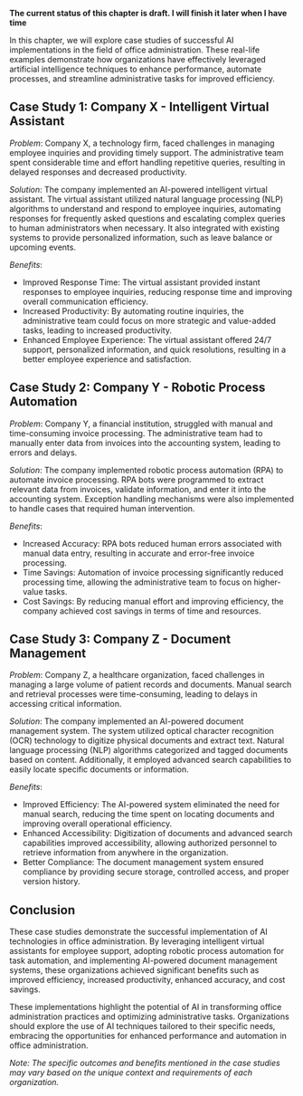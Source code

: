 **The current status of this chapter is draft. I will finish it later when I have time**

In this chapter, we will explore case studies of successful AI implementations in the field of office administration. These real-life examples demonstrate how organizations have effectively leveraged artificial intelligence techniques to enhance performance, automate processes, and streamline administrative tasks for improved efficiency.

**Case Study 1: Company X - Intelligent Virtual Assistant**
-----------------------------------------------------------

*Problem*: Company X, a technology firm, faced challenges in managing employee inquiries and providing timely support. The administrative team spent considerable time and effort handling repetitive queries, resulting in delayed responses and decreased productivity.

*Solution*: The company implemented an AI-powered intelligent virtual assistant. The virtual assistant utilized natural language processing (NLP) algorithms to understand and respond to employee inquiries, automating responses for frequently asked questions and escalating complex queries to human administrators when necessary. It also integrated with existing systems to provide personalized information, such as leave balance or upcoming events.

*Benefits*:

* Improved Response Time: The virtual assistant provided instant responses to employee inquiries, reducing response time and improving overall communication efficiency.
* Increased Productivity: By automating routine inquiries, the administrative team could focus on more strategic and value-added tasks, leading to increased productivity.
* Enhanced Employee Experience: The virtual assistant offered 24/7 support, personalized information, and quick resolutions, resulting in a better employee experience and satisfaction.

**Case Study 2: Company Y - Robotic Process Automation**
--------------------------------------------------------

*Problem*: Company Y, a financial institution, struggled with manual and time-consuming invoice processing. The administrative team had to manually enter data from invoices into the accounting system, leading to errors and delays.

*Solution*: The company implemented robotic process automation (RPA) to automate invoice processing. RPA bots were programmed to extract relevant data from invoices, validate information, and enter it into the accounting system. Exception handling mechanisms were also implemented to handle cases that required human intervention.

*Benefits*:

* Increased Accuracy: RPA bots reduced human errors associated with manual data entry, resulting in accurate and error-free invoice processing.
* Time Savings: Automation of invoice processing significantly reduced processing time, allowing the administrative team to focus on higher-value tasks.
* Cost Savings: By reducing manual effort and improving efficiency, the company achieved cost savings in terms of time and resources.

**Case Study 3: Company Z - Document Management**
-------------------------------------------------

*Problem*: Company Z, a healthcare organization, faced challenges in managing a large volume of patient records and documents. Manual search and retrieval processes were time-consuming, leading to delays in accessing critical information.

*Solution*: The company implemented an AI-powered document management system. The system utilized optical character recognition (OCR) technology to digitize physical documents and extract text. Natural language processing (NLP) algorithms categorized and tagged documents based on content. Additionally, it employed advanced search capabilities to easily locate specific documents or information.

*Benefits*:

* Improved Efficiency: The AI-powered system eliminated the need for manual search, reducing the time spent on locating documents and improving overall operational efficiency.
* Enhanced Accessibility: Digitization of documents and advanced search capabilities improved accessibility, allowing authorized personnel to retrieve information from anywhere in the organization.
* Better Compliance: The document management system ensured compliance by providing secure storage, controlled access, and proper version history.

**Conclusion**
--------------

These case studies demonstrate the successful implementation of AI technologies in office administration. By leveraging intelligent virtual assistants for employee support, adopting robotic process automation for task automation, and implementing AI-powered document management systems, these organizations achieved significant benefits such as improved efficiency, increased productivity, enhanced accuracy, and cost savings.

These implementations highlight the potential of AI in transforming office administration practices and optimizing administrative tasks. Organizations should explore the use of AI techniques tailored to their specific needs, embracing the opportunities for enhanced performance and automation in office administration.

*Note: The specific outcomes and benefits mentioned in the case studies may vary based on the unique context and requirements of each organization.*
